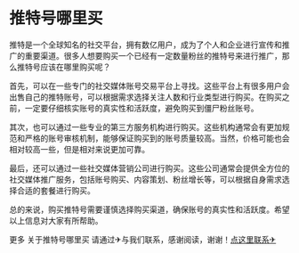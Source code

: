 # 推特号哪里买

推特是一个全球知名的社交平台，拥有数亿用户，成为了个人和企业进行宣传和推广的重要渠道。很多人想要购买一个已经有一定数量粉丝的推特号来进行推广，那么推特号应该在哪里购买呢？

首先，可以在一些专门的社交媒体账号交易平台上寻找。这些平台上有很多用户会出售自己的推特账号，可以根据需求选择关注人数和行业类型进行购买。在购买之前，一定要仔细核实账号的真实性和活跃度，避免购买到僵尸粉丝账号。

其次，也可以通过一些专业的第三方服务机构进行购买。这些机构通常会有更加规范和严格的账号审核机制，能够保证购买到的账号质量较高。当然，价格可能也会相对较高一些，但是相对来说更加可靠。

最后，还可以通过一些社交媒体营销公司进行购买。这些公司通常会提供全方位的社交媒体推广服务，包括账号购买、内容策划、粉丝增长等，可以根据自身需求选择合适的套餐进行购买。

总的来说，购买推特号需要谨慎选择购买渠道，确保账号的真实性和活跃度。希望以上信息对大家有所帮助。

更多 关于推特号哪里买 请通过✈与我们联系，感谢阅读，谢谢！[点这里联系✈](https://gg.k02.cc)